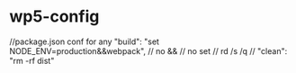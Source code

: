 # wp5-config

//package.json conf for any "build": "set NODE_ENV=production&&webpack",
// no &&
// no set
// rd /s /q
// "clean": "rm -rf dist"
